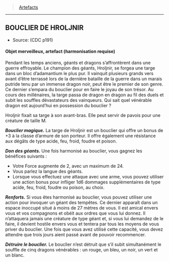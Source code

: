 ﻿---
!Generic
Id: artifacts_hd.md#bouclier-de-hroljnir
ParentLink: artifacts_hd.md#artefacts
Name: BOUCLIER DE HROLJNIR
ParentName: Artefacts
NameLevel: 2
Source: (CDC p191)
---
> [Artefacts](hd_artifacts.md)

---

## BOUCLIER DE HROLJNIR

- Source: (CDC p191)

#### Objet merveilleux, artefact (harmonisation requise)

Pendant les temps anciens, géants et dragons s’affrontèrent dans une guerre effroyable. Le champion des géants, Hroljnir, se forgea une targe dans un bloc d’adamantium le plus pur. Il vainquit plusieurs grands vers avant d’être terrassé lors de la dernière bataille de la guerre dans un marais putride tenu par un immense dragon noir, peut être le premier de son genre. Ce dernier s’empara du bouclier pour en faire le joyau de son trésor. Au cours des millénaires, la targe passa de dragon en dragon au fil des duels et subit les souffles dévastateurs des vainqueurs. Qui sait quel vénérable dragon est aujourd’hui en possession du bouclier ?

Hroljnir fixait sa targe à son avant-bras. Elle peut servir de pavois pour une créature de taille M.

**_Bouclier magique._** La targe de Hroljnir est un bouclier qui offre un bonus de +3 à la classe d’armure de son porteur. Il offre également une résistance aux dégâts de type acide, feu, froid, foudre et poison.

**_Don des géants._** Une fois harmonisé au bouclier, vous gagnez les bénéfices suivants :

* Votre Force augmente de 2, avec un maximum de 24.
* Vous parlez la langue des géants.
* Lorsque vous effectuez une attaque avec une arme, vous pouvez utiliser une action bonus pour infliger 1d6 dommages supplémentaires de type acide, feu, froid, foudre ou poison, au choix.

**_Renforts._** Si vous êtes harmonisé au bouclier, vous pouvez utiliser une action pour invoquer un géant des tempêtes. Ce dernier apparaît dans un espace inoccupé situé à moins de 27 mètres de vous. Il est amical envers vous et vos compagnons et obéit aux ordres que vous lui donnez. Il n’attaquera jamais une créature de type géant et, si vous lui demandez de le faire, il devient hostile envers vous et tentera par tous les moyens de vous priver du bouclier. Une fois que vous avez utilisé cette capacité, vous devez attendre que trois jours aient passé avant de pouvoir recommencer.

**_Détruire le bouclier._** Le bouclier n’est détruit que s’il subit simultanément le souffle de cinq dragons vénérables : un rouge, un bleu, un noir, un vert et un blanc.

